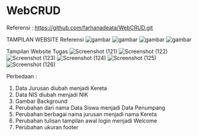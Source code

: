 # WebCRUD
Referensi : https://github.com/farhanadeata/WebCRUD.git

TAMPILAN WEBSITE Referensi
![gambar](https://user-images.githubusercontent.com/100106630/162618264-44bcdab9-7a52-4587-84d4-e4f3c4f0930a.png)
![gambar](https://user-images.githubusercontent.com/100106630/162618268-0a9a58a8-3ebf-40ed-ab61-367999d0e839.png)
![gambar](https://user-images.githubusercontent.com/100106630/162618296-f795d63d-b945-444d-87ee-e419efb3a075.png)
![gambar](https://user-images.githubusercontent.com/100106630/162618348-9e8a5b09-c24c-4a51-83e5-567c1e829c94.png)

Tampilan Website Tugas
![Screenshot (121)](https://github.com/RamdhaniLaksonoAlimnoor/PengkodeanDanPemrograman-Sistem-Pencatatan-Penumpang-Kereta-Api/assets/167221588/b62283a6-0d3c-4d33-a545-56fcc35480b4)
![Screenshot (122)](https://github.com/RamdhaniLaksonoAlimnoor/PengkodeanDanPemrograman-Sistem-Pencatatan-Penumpang-Kereta-Api/assets/167221588/709ec11a-b0f0-4948-8945-f3e5418ed965)
![Screenshot (123)](https://github.com/RamdhaniLaksonoAlimnoor/PengkodeanDanPemrograman-Sistem-Pencatatan-Penumpang-Kereta-Api/assets/167221588/65873ec4-db43-400f-9d6e-61145cfd4cd5)
![Screenshot (124)](https://github.com/RamdhaniLaksonoAlimnoor/PengkodeanDanPemrograman-Sistem-Pencatatan-Penumpang-Kereta-Api/assets/167221588/3328a289-5e43-4e75-9fda-d74afa69230a)
![Screenshot (125)](https://github.com/RamdhaniLaksonoAlimnoor/PengkodeanDanPemrograman-Sistem-Pencatatan-Penumpang-Kereta-Api/assets/167221588/59589ca9-84ff-4358-b0d2-abe736e79616)
![Screenshot (126)](https://github.com/RamdhaniLaksonoAlimnoor/PengkodeanDanPemrograman-Sistem-Pencatatan-Penumpang-Kereta-Api/assets/167221588/1090762b-45b8-4885-b472-f56bcc9c2126)

Perbedaan :
1. Data Jurusan diubah menjadi Kereta
2. Data NIS diubah menjadi NIK
3. Gambar Background
4. Perubahan dari nama Data Siswa menjadi Data Penumpang
5. Perubahan berbagai nama jurusan menjadi nama Kereta
6. Perubahan tulisan tampilan awal login menjadi Welcome
7. Perubahan ukuran footer

